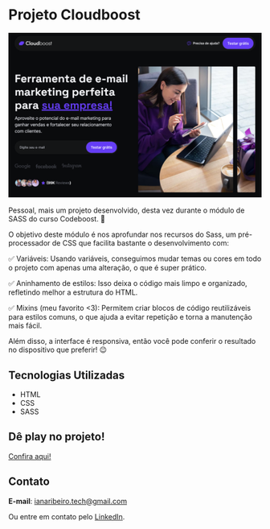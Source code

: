 # Projeto Cloudboost

<img src="./img/projeto-cloudboost.png">

Pessoal, mais um projeto desenvolvido, desta vez durante o módulo de SASS do curso Codeboost. 🚀

O objetivo deste módulo é nos aprofundar nos recursos do Sass, um pré-processador de CSS que facilita bastante o desenvolvimento com:

✅ Variáveis: Usando variáveis, conseguimos mudar temas ou cores em todo o projeto com apenas uma alteração, o que é super prático.

✅ Aninhamento de estilos: Isso deixa o código mais limpo e organizado, refletindo melhor a estrutura do HTML.

✅ Mixins (meu favorito <3): Permitem criar blocos de código reutilizáveis para estilos comuns, o que ajuda a evitar repetição e torna a manutenção mais fácil.

Além disso, a interface é responsiva, então você pode conferir o resultado no dispositivo que preferir! 😉

## Tecnologias Utilizadas
- HTML
- CSS
- SASS

## Dê play no projeto!

[Confira aqui!](https://iana-ribeiro.github.io/cloudboost/)

## Contato

**E-mail**: ianaribeiro.tech@gmail.com

Ou entre em contato pelo [LinkedIn](https://iana-ribeiro.github.io/cloudboost/).
